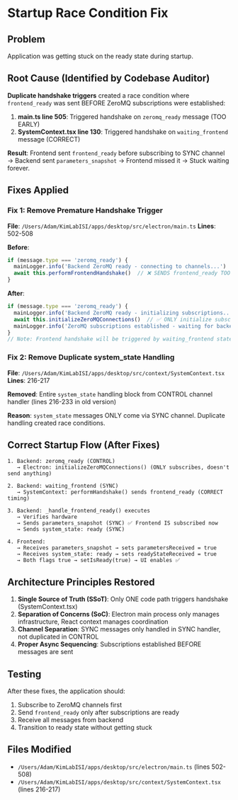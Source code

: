 # Startup Race Condition Fix

## Problem
Application was getting stuck on the ready state during startup.

## Root Cause (Identified by Codebase Auditor)
**Duplicate handshake triggers** created a race condition where `frontend_ready` was sent BEFORE ZeroMQ subscriptions were established:

1. **main.ts line 505**: Triggered handshake on `zeromq_ready` message (TOO EARLY)
2. **SystemContext.tsx line 130**: Triggered handshake on `waiting_frontend` message (CORRECT)

**Result**: Frontend sent `frontend_ready` before subscribing to SYNC channel → Backend sent `parameters_snapshot` → Frontend missed it → Stuck waiting forever.

## Fixes Applied

### Fix 1: Remove Premature Handshake Trigger
**File**: `/Users/Adam/KimLabISI/apps/desktop/src/electron/main.ts`
**Lines**: 502-508

**Before**:
```typescript
if (message.type === 'zeromq_ready') {
  mainLogger.info('Backend ZeroMQ ready - connecting to channels...')
  await this.performFrontendHandshake()  // ❌ SENDS frontend_ready TOO EARLY
}
```

**After**:
```typescript
if (message.type === 'zeromq_ready') {
  mainLogger.info('Backend ZeroMQ ready - initializing subscriptions...')
  await this.initializeZeroMQConnections()  // ✅ ONLY initialize subscriptions
  mainLogger.info('ZeroMQ subscriptions established - waiting for backend waiting_frontend state...')
}
// Note: Frontend handshake will be triggered by waiting_frontend state (handled in SystemContext.tsx)
```

### Fix 2: Remove Duplicate system_state Handling
**File**: `/Users/Adam/KimLabISI/apps/desktop/src/context/SystemContext.tsx`
**Lines**: 216-217

**Removed**: Entire `system_state` handling block from CONTROL channel handler (lines 216-233 in old version)

**Reason**: `system_state` messages ONLY come via SYNC channel. Duplicate handling created race conditions.

## Correct Startup Flow (After Fixes)

```
1. Backend: zeromq_ready (CONTROL)
   → Electron: initializeZeroMQConnections() (ONLY subscribes, doesn't send anything)

2. Backend: waiting_frontend (SYNC)
   → SystemContext: performHandshake() sends frontend_ready (CORRECT timing)

3. Backend: _handle_frontend_ready() executes
   → Verifies hardware
   → Sends parameters_snapshot (SYNC) ✅ Frontend IS subscribed now
   → Sends system_state: ready (SYNC)

4. Frontend:
   → Receives parameters_snapshot → sets parametersReceived = true
   → Receives system_state: ready → sets readyStateReceived = true
   → Both flags true → setIsReady(true) → UI enables ✅
```

## Architecture Principles Restored

1. **Single Source of Truth (SSoT)**: Only ONE code path triggers handshake (SystemContext.tsx)
2. **Separation of Concerns (SoC)**: Electron main process only manages infrastructure, React context manages coordination
3. **Channel Separation**: SYNC messages only handled in SYNC handler, not duplicated in CONTROL
4. **Proper Async Sequencing**: Subscriptions established BEFORE messages are sent

## Testing
After these fixes, the application should:
1. Subscribe to ZeroMQ channels first
2. Send `frontend_ready` only after subscriptions are ready
3. Receive all messages from backend
4. Transition to ready state without getting stuck

## Files Modified
- `/Users/Adam/KimLabISI/apps/desktop/src/electron/main.ts` (lines 502-508)
- `/Users/Adam/KimLabISI/apps/desktop/src/context/SystemContext.tsx` (lines 216-217)
